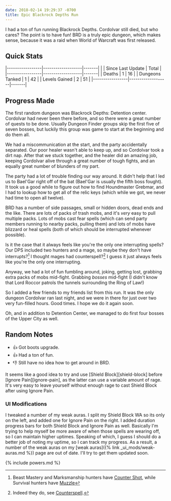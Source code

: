 ```yaml
---
date: 2018-02-14 19:29:37 -0700
title: Epic Blackrock Depths Run
---
```

I had a ton of fun running Blackrock Depths. Cordolvar still died, but who cares? The point is to have fun! BRD is a truly epic dungeon, which makes sense, because it was a raid when World of Warcraft was first released.

## Quick Stats

|-----------------|-------------------|-------|
|                 | Since Last Update | Total |
|-----------------|-------------------|-------|
| Deaths          | 1                 | 16    |
| Dungeons Tanked | 1                 | 42    |
| Levels Gained   | 2                 | 51    |
|-----------------|-------------------|-------|

## Progress Made

The first random dungeon was Blackrock Depths: Detention center. Cordolvar had never been there before, and so there were a great number of quests to be done. Usually Dungeon Finder groups skip the first five of seven bosses, but luckily this group was game to start at the beginning and do them all.

We had a miscommunication at the start, and the party accidentally separated. Our poor healer wasn't able to keep up, and so Cordolvar took a dirt nap. After that we stuck together, and the healer did an amazing job, keeping Cordolvar alive through a great number of tough fights, and an equally great number of blunders of my part.

The party had a lot of trouble finding our way around. It didn't help that I led us to Bael'Gar right off of the bat (Bael'Gar is usually the fifth boss fought). It took us a good while to figure out how to find Houndmaster Grebmar, and I had to lookup how to get all of the relic keys (which while we got, we never had time to open all twelve).

BRD has a number of side passages, small or hidden doors, dead ends and the like. There are lots of packs of trash mobs, and it's *very* easy to pull multiple packs. Lots of mobs cast fear spells (which can send party members running to nearby packs, pulling them) and lots of mobs have blizzard or heal spells (both of which should be interrupted whenever possible).

Is it the case that it always feels like you're the only one interrupting spells? Our DPS included two hunters and a mage, so maybe they don't have interrupts?[^1] I thought mages had counterspell?[^2] I guess it just always feels like you're the only one interrupting.

Anyway, we had a lot of fun fumbling around, joking, getting lost, grabbing extra packs of mobs mid-fight. Grabbing _bosses_ mid-fight (I didn't know that Lord Roccor patrols the tunnels surrounding the Ring of Law!)

So I added a few friends to my friends list from this run. It was the only dungeon Cordolvar ran last night, and we were in there for just over two very fun-filled hours. Good times. I hope we do it again soon.

Oh, and in addition to Detention Center, we managed to do first four bosses of the Upper City as well.

## Random Notes

* &#x1f44d; Got boots upgrade.
* &#x1f44d; Had a ton of fun.
* &#x1f44e; Still have no idea how to get around in BRD.

It seems like a good idea to try and use [Shield Block][shield-block] before [Ignore Pain][ignore-pain], as the latter can use a variable amount of rage. It's very easy to leave yourself without enough rage to cast Shield Block after using Ignore Pain.

### UI Modifications

I tweaked a number of my weak auras. I split my Shield Block WA so its only on the left, and added one for Ignore Pain on the right. I added duration progress bars for both Shield Block and Ignore Pain as well. Basically I'm trying to help myself be more aware of when those spells are wearing off, so I can maintain higher uptimes. Speaking of which, I guess I should do a better job of noting my uptime, so I can track my progress. As a result, a number of the weak auras on my [weak auras]({% link _ui_mods/weak-auras.md %}) page are out of date. I'll try to get them updated soon.

{% include powers.md %}

[^1]:Beast Mastery and Marksmanship hunters have [Counter Shot](http://www.wowdb.com/spells/147362-counter-shot), while Survival hunters have [Muzzle](http://www.wowdb.com/spells/187707-muzzle)

[^2]:Indeed they do, see [Counterspell](http://www.wowdb.com/spells/2139-counterspell).

<!--  LocalWords:  uptime Roccor mage counterspell BRD Houndmaster Grebmar LFD
 -->
<!--  LocalWords:  Blackrock miscommunication Bael'Gar lookup mages UI md
 -->
